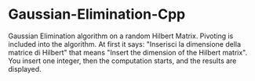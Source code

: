 # Gaussian-Elimination-Cpp
Gaussian Elimination algorithm on a random Hilbert Matrix. Pivoting is included into the algorithm. At first it says: "Inserisci la dimensione della matrice di Hilbert" that means
"Insert the dimension of the Hilbert matrix". You insert one integer, then the computation starts, and the results are displayed.

